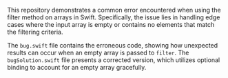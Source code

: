 This repository demonstrates a common error encountered when using the filter method on arrays in Swift.  Specifically, the issue lies in handling edge cases where the input array is empty or contains no elements that match the filtering criteria.

The `bug.swift` file contains the erroneous code, showing how unexpected results can occur when an empty array is passed to `filter`.  The `bugSolution.swift` file presents a corrected version, which utilizes optional binding to account for an empty array gracefully.